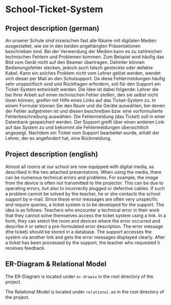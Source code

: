 # School-Ticket-System

## Project description (german)
An unserer Schule sind inzwischen fast alle Räume mit digitalen Medien ausgestattet, wie sie in den beiden angehängten Präsentationen beschrieben sind. Bei der Verwendung der Medien kann es zu zahlreichen technischen Fehlern und Problemen kommen. Zum Beispiel wird häufig das Bild vom Gerät nicht auf den Beamer übertragen. Dahinter können Bedienungsfehler stecken, jedoch auch falsch gesteckte oder defekte Kabel. Kann ein solches Problem nicht vom Lehrer gelöst werden, wendet sich dieser per Mail an den Schulsupport. Da diese Fehlermeldungen häufig sehr unspezifisch sind und Rückfragen erfordern, soll für den Support ein Ticket-System entwickelt werden.
Die Idee ist dabei folgende: Lehrer die bei Ihrer Arbeit auf einen technischen Fehler stoßen, den sie selbst nicht lösen können, greifen mit Hilfe eines Links auf das Ticket-System zu. In einem Formular
können Sie den Raum und die Geräte auswählen, bei denen der Fehler aufgetreten ist und diesen beschreiben bzw. eine vorformulierte Fehlerbeschreibung auswählen. Die Fehlermeldung (das Ticket) soll in einer Datenbank gespeichert werden. Der Support greift über einen anderen Link auf das System zu und bekommt die Fehlermeldungen übersichtlich angezeigt. Nachdem ein Ticket vom Support bearbeitet wurde, erhält der Lehrer, der es angefordert hat, eine Rückmeldung. 

## Project description (english)

Almost all rooms at our school are now equipped with digital media, as described in the two attached presentations. When using the media, there can be numerous technical errors and problems. For example, the image from the device is often not transmitted to the projector. This can be due to operating errors, but also to incorrectly plugged or defective cables. If such a problem cannot be solved by the teacher, he or she contacts the school support by e-mail. Since these error messages are often very unspecific and require queries, a ticket system is to be developed for the support.
The idea is as follows: Teachers who encounter a technical error in their work that they cannot solve themselves access the ticket system using a link. In a form, they can select the room and devices where the error occurred and describe it or select a pre-formulated error description. The error message (the ticket) should be stored in a database. The support accesses the system via another link and gets the error messages displayed clearly. After a ticket has been processed by the support, the teacher who requested it receives feedback.

## ER-Diagram & Relational Model

The ER-Diagram is located under `er.drawio` in the root directory of the project.

The Relational Model is located under `relational.md` in the root directory of the project.
